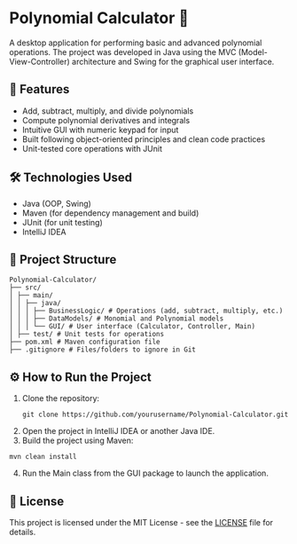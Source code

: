 # Polynomial Calculator 🧮

A desktop application for performing basic and advanced polynomial operations. The project was developed in Java using the MVC (Model-View-Controller) architecture and Swing for the graphical user interface.

## 🚀 Features

- Add, subtract, multiply, and divide polynomials
- Compute polynomial derivatives and integrals
- Intuitive GUI with numeric keypad for input
- Built following object-oriented principles and clean code practices
- Unit-tested core operations with JUnit

## 🛠️ Technologies Used

- Java (OOP, Swing)
- Maven (for dependency management and build)
- JUnit (for unit testing)
- IntelliJ IDEA

## 📂 Project Structure

```
Polynomial-Calculator/ 
├── src/ 
│ ├── main/ 
│ │ ├── java/ 
│ │ │ ├── BusinessLogic/ # Operations (add, subtract, multiply, etc.) 
│ │ │ ├── DataModels/ # Monomial and Polynomial models 
│ │ │ └── GUI/ # User interface (Calculator, Controller, Main) 
│ ├── test/ # Unit tests for operations 
├── pom.xml # Maven configuration file 
├── .gitignore # Files/folders to ignore in Git
```

## ⚙️ How to Run the Project

1. Clone the repository:
   ```
   git clone https://github.com/yourusername/Polynomial-Calculator.git
   ```
2. Open the project in IntelliJ IDEA or another Java IDE.
3. Build the project using Maven:
```
mvn clean install
```
4. Run the Main class from the GUI package to launch the application.

## 📜 License
This project is licensed under the MIT License - see the [LICENSE](LICENSE) file for details.